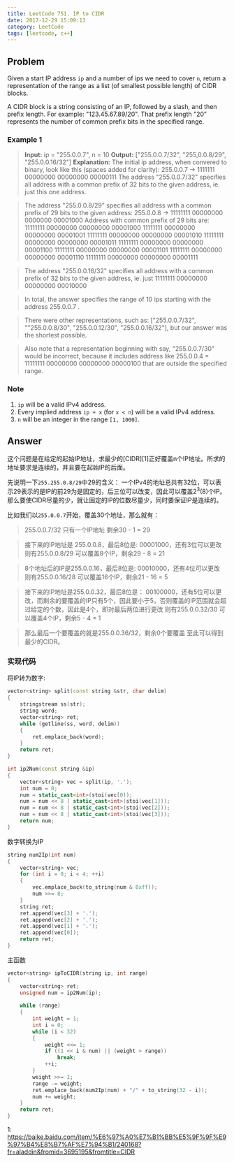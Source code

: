 ```yaml
---
title: LeetCode 751. IP to CIDR
date: 2017-12-29 15:09:13
category: LeetCode
tags: [leetcode, c++]
---
```


## Problem
Given a start IP address `ip` and a number of ips we need to cover `n`, return a representation of the range as a list (of smallest possible length) of CIDR blocks.

A CIDR block is a string consisting of an IP, followed by a slash, and then prefix length. For example: "123.45.67.89/20". That prefix length "20" represents the number of common prefix bits in the specified range.

<!--more-->

### Example 1

> **Input:** ip = "255.0.0.7", n = 10
**Output:** ["255.0.0.7/32", "255,0.0.8/29", "255.0.0.16/32"]
**Explanation:**
The initial ip address, when convered to binary, look like this (spaces added for clarity):
255.0.0.7 -> 1111111 00000000 00000000 00000111
The address "255.0.0.7/32" specifies all address with a common prefix of 32 bits to the given address,
ie. just this one address.

> The address "255.0.0.8/29" specifies all address with a common prefix of 29 bits to the given address:
255.0.0.8 -> 11111111 00000000 0000000 00001000
Address with common prefix of 29 bits are:
11111111 00000000 00000000 00001000
11111111 00000000 00000000 00001001
11111111 00000000 00000000 00001010
11111111 00000000 00000000 00001011
11111111 00000000 00000000 00001100
11111111 00000000 00000000 00001101
11111111 00000000 00000000 00001110
11111111 00000000 00000000 00001111

> The address "255.0.0.16/32" specifies all address with a common prefix of 32 bits to the given address,
ie. just 11111111 00000000 00000000 00010000

> In total, the answer specifies the range of 10 ips starting with the address 255.0.0.7 .

> There were other representations, such as:
["255.0.0.7/32", ""255.0.0.8/30", "255.0.0.12/30", "255.0.0.16/32"],
but our answer was the shortest possible.

> Also note that a representation beginning with say, "255.0.0.7/30" would be incorrect,
because it includes address like 255.0.0.4 = 11111111 00000000 00000000 00000100
that are outside the specified range.

### Note

 1. `ip` will be a valid IPv4 address.
 2. Every implied address `ip + x` (for `x < n`) will be a valid IPv4 address.
 3. `n` will be an integer in the range `[1, 1000]`.


## Answer

这个问题是在给定的起始IP地址，求最少的[CIDR][1]正好覆盖n个IP地址。所求的地址要求是连续的，并且要在起始IP的后面。

先说明一下`255.255.0.8/29`中29的含义：
一个IPv4的地址总共有32位，可以表示29表示的是IP的前29为是固定的，后三位可以改变，因此可以覆盖$2^3$(8)个IP。那么要使CIDR尽量的少，就让固定的IP的位数尽量少，同时要保证IP是连续的。

比如我们以`255.0.0.7`开始，覆盖30个地址，那么就有：
> 255.0.0.7/32
只有一个IP地址 剩余30 - 1 = 29

> 接下来的IP地址是 255.0.0.8，最后8位是: 00001000，还有3位可以更改
则有255.0.0.8/29 可以覆盖8个IP，剩余29 - 8 = 21

> 8个地址后的IP是255.0.0.16，最后8位是: 00010000，还有4位可以更改
则有255.0.0.16/28 可以覆盖16个IP，剩余21 - 16 = 5


> 接下来的IP地址是255.0.0.32，最后8位是： 00100000，还有5位可以更改，而剩余的要覆盖的IP只有5个，因此要小于5，否则覆盖的IP范围就会超过给定的个数，因此是4个，即对最后两位进行更改
则有255.0.0.32/30 可以覆盖4个IP，剩余5 - 4 = 1

> 那么最后一个要覆盖的就是255.0.0.36/32，剩余0个要覆盖
至此可以得到最少的CIDR。

### 实现代码

将IP转为数字:

```c++
vector<string> split(const string &str, char delim)
{
    stringstream ss(str);
    string word;
    vector<string> ret;
    while (getline(ss, word, delim))
    {
        ret.emplace_back(word);
    }
    return ret;
}

int ip2Num(const string &ip)
{
    vector<string> vec = split(ip, '.');
    int num = 0;
    num = static_cast<int>(stoi(vec[0));
    num = num << 8 | static_cast<int>(stoi(vec[1]));
    num = num << 8 | static_cast<int>(stoi(vec[2]));
    num = num << 8 | static_cast<int>(stoi(vec[3]));
    return num;
}
```

数字转换为IP
```c++
string num2Ip(int num)
{
    vector<string> vec;
    for (int i = 0; i < 4; ++i)
    {
        vec.emplace_back(to_string(num & 0xff));
        num >>= 8;
    }
    string ret;
    ret.append(vec[3] + '.');
    ret.append(vec[2] + '.');
    ret.append(vec[1] + '.');
    ret.append(vec[0]);
    return ret;
}
```

主函数
```c++
vector<string> ipToCIDR(string ip, int range)
{
    vector<string> ret;
    unsigned num = ip2Num(ip);
    
    while (range)
    {
        int weight = 1;
        int i = 0;
        while (i < 32)
        {
            weight <<= 1;
            if ((1 << i & num) || (weight > range))
                break;
            ++i;
        }
        weight >>= 1;
        range -= weight;
        ret.emplace_back(num2Ip(num) + "/" + to_string(32 - i));
        num += weight;
    }
    return ret;
}
```

1: https://baike.baidu.com/item/%E6%97%A0%E7%B1%BB%E5%9F%9F%E9%97%B4%E8%B7%AF%E7%94%B1/240168?fr=aladdin&fromid=3695195&fromtitle=CIDR